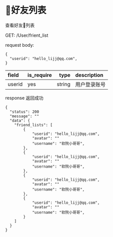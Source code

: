 # 好友列表

查看好友列表

GET:  /User/frient_list

request body:
```
{
  "userid": "hello_lijj@qq.com",
}
```
| field      |  is_require |type     | description | 
| :--------  | ------------|--------:| :------     | 
| userid     |   yes       | string  | 用户登录账号 | 


response
返回成功
```
{
  "status": 200
  "message": ""
  "data": {
    "friend_lists": [
        {
            "userid": "hello_lijj@qq.com",
            "avatar": ""
            "username": "软院小哥哥",
        },
        {
            "userid": "hello_lijj@qq.com",
            "avatar": ""
            "username": "软院小哥哥",
        },
        {
            "userid": "hello_lijj@qq.com",
            "avatar": ""
            "username": "软院小哥哥",
        },
        {
            "userid": "hello_lijj@qq.com",
            "avatar": ""
            "username": "软院小哥哥",
        }
    ]
  }
}
```